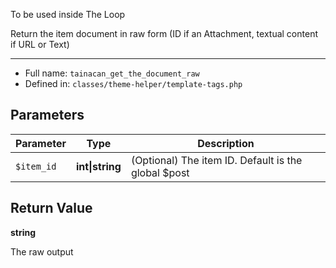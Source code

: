 
To be used inside The Loop

Return the item document in raw form (ID if an Attachment, textual content if URL or Text)

***

* Full name: `tainacan_get_the_document_raw`
* Defined in: `classes/theme-helper/template-tags.php`

## Parameters

| Parameter  | Type            | Description                                         |
|------------|-----------------|-----------------------------------------------------|
| `$item_id` | **int\|string** | (Optional) The item ID. Default is the global $post |

## Return Value

**string**

The raw output
